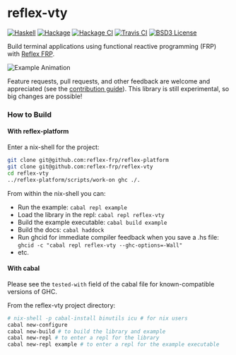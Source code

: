 # reflex-vty

[![Haskell](https://img.shields.io/badge/language-Haskell-orange.svg)](https://haskell.org) [![Hackage](https://img.shields.io/hackage/v/reflex-vty.svg)](https://hackage.haskell.org/package/reflex-vty) [![Hackage CI](https://matrix.hackage.haskell.org/api/v2/packages/reflex-vty/badge)](https://matrix.hackage.haskell.org/#/package/reflex-vty) [![Travis CI](https://api.travis-ci.org/reflex-frp/reflex-vty.svg?branch=develop)](https://travis-ci.org/reflex-frp/reflex-vty) [![BSD3 License](https://img.shields.io/badge/license-BSD3-blue.svg)](https://github.com/reflex-frp/reflex-vty/blob/master/LICENSE)

Build terminal applications using functional reactive programming (FRP) with [Reflex FRP](https://reflex-frp.org).

![Example Animation](https://i.imgur.com/FULQNtu.gif)

Feature requests, pull requests, and other feedback are welcome and appreciated (see the [contribution guide](CONTRIBUTING.md)). This library
is still experimental, so big changes are possible!
### How to Build

#### With reflex-platform

Enter a nix-shell for the project:
```bash
git clone git@github.com:reflex-frp/reflex-platform
git clone git@github.com:reflex-frp/reflex-vty
cd reflex-vty
../reflex-platform/scripts/work-on ghc ./.
```

From within the nix-shell you can:
* Run the example: `cabal repl example`
* Load the library in the repl: `cabal repl reflex-vty`
* Build the example executable: `cabal build example`
* Build the docs: `cabal haddock`
* Run ghcid for immediate compiler feedback when you save a .hs file: `ghcid -c "cabal repl reflex-vty --ghc-options=-Wall"`
* etc.

#### With cabal

Please see the `tested-with` field of the cabal file for known-compatible versions of GHC.

From the reflex-vty project directory:

```bash
# nix-shell -p cabal-install binutils icu # for nix users
cabal new-configure
cabal new-build # to build the library and example
cabal new-repl # to enter a repl for the library
cabal new-repl example # to enter a repl for the example executable
```
